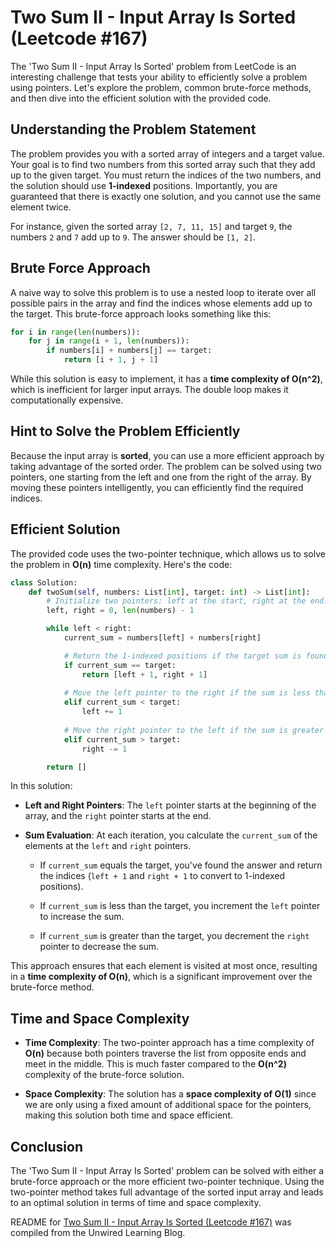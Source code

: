 # Two Sum II - Input Array Is Sorted (Leetcode #167)

The 'Two Sum II - Input Array Is Sorted' problem from LeetCode is an interesting challenge that tests your ability to efficiently solve a problem using pointers. Let's explore the problem, common brute-force methods, and then dive into the efficient solution with the provided code.

## Understanding the Problem Statement

The problem provides you with a sorted array of integers and a target value. Your goal is to find two numbers from this sorted array such that they add up to the given target. You must return the indices of the two numbers, and the solution should use **1-indexed** positions. Importantly, you are guaranteed that there is exactly one solution, and you cannot use the same element twice.

For instance, given the sorted array `[2, 7, 11, 15]` and target `9`, the numbers `2` and `7` add up to `9`. The answer should be `[1, 2]`.

## Brute Force Approach

A naive way to solve this problem is to use a nested loop to iterate over all possible pairs in the array and find the indices whose elements add up to the target. This brute-force approach looks something like this:

```python
for i in range(len(numbers)):
    for j in range(i + 1, len(numbers)):
        if numbers[i] + numbers[j] == target:
            return [i + 1, j + 1]
```

While this solution is easy to implement, it has a **time complexity of O(n^2)**, which is inefficient for larger input arrays. The double loop makes it computationally expensive.

## Hint to Solve the Problem Efficiently

Because the input array is **sorted**, you can use a more efficient approach by taking advantage of the sorted order. The problem can be solved using two pointers, one starting from the left and one from the right of the array. By moving these pointers intelligently, you can efficiently find the required indices.

## Efficient Solution

The provided code uses the two-pointer technique, which allows us to solve the problem in **O(n)** time complexity. Here's the code:

```python
class Solution:
    def twoSum(self, numbers: List[int], target: int) -> List[int]:
        # Initialize two pointers: left at the start, right at the end.
        left, right = 0, len(numbers) - 1

        while left < right:
            current_sum = numbers[left] + numbers[right]

            # Return the 1-indexed positions if the target sum is found.
            if current_sum == target:
                return [left + 1, right + 1]  
            
            # Move the left pointer to the right if the sum is less than the target.
            elif current_sum < target:
                left += 1
            
            # Move the right pointer to the left if the sum is greater than the target.
            elif current_sum > target:
                right -= 1

        return []
```

In this solution:

* **Left and Right Pointers**: The `left` pointer starts at the beginning of the array, and the `right` pointer starts at the end.
    
* **Sum Evaluation**: At each iteration, you calculate the `current_sum` of the elements at the `left` and `right` pointers.
    
    * If `current_sum` equals the target, you've found the answer and return the indices (`left + 1` and `right + 1` to convert to 1-indexed positions).
        
    * If `current_sum` is less than the target, you increment the `left` pointer to increase the sum.
        
    * If `current_sum` is greater than the target, you decrement the `right` pointer to decrease the sum.
        

This approach ensures that each element is visited at most once, resulting in a **time complexity of O(n)**, which is a significant improvement over the brute-force method.

## Time and Space Complexity

* **Time Complexity**: The two-pointer approach has a time complexity of **O(n)** because both pointers traverse the list from opposite ends and meet in the middle. This is much faster compared to the **O(n^2)** complexity of the brute-force solution.
    
* **Space Complexity**: The solution has a **space complexity of O(1)** since we are only using a fixed amount of additional space for the pointers, making this solution both time and space efficient.
    

## Conclusion

The 'Two Sum II - Input Array Is Sorted' problem can be solved with either a brute-force approach or the more efficient two-pointer technique. Using the two-pointer method takes full advantage of the sorted input array and leads to an optimal solution in terms of time and space complexity.


README for [Two Sum II - Input Array Is Sorted (Leetcode #167)](https://blog.unwiredlearning.com/two-sum-ii-input-array-is-sorted) was compiled from the Unwired Learning Blog.
